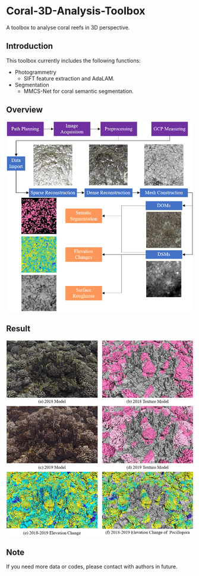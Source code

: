 # Coral-3D-Analysis-Toolbox
A toolbox to analyse coral reefs in 3D perspective.

## Introduction
This toolbox currently includes the following functions:
* Photogrammetry
  - SIFT feature extraction and AdaLAM.
* Segmentation
  - MMCS-Net for coral semantic segmentation.

## Overview

![avatar](./imgs/method.png)

## Result

![avatar](./Segmentation/img/img0.png)

## Note
If you need more data or codes, please contact with authors in future.